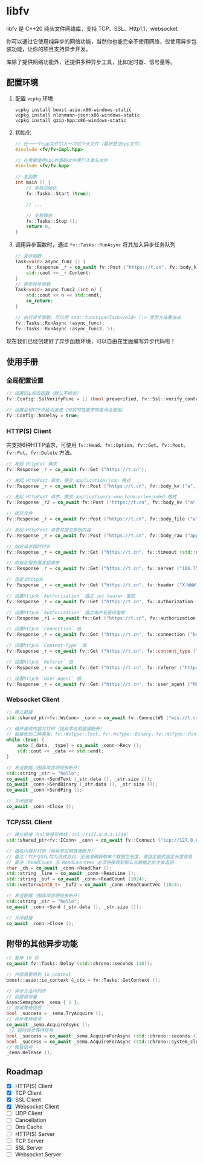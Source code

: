 ﻿# libfv

libfv 是 C++20 纯头文件网络库，支持 TCP、SSL、Http1.1、websocket

你可以通过它使用纯异步的网络功能，当然你也能完全不使用网络，仅使用异步包装功能，让你的项目支持异步开发。

库除了提供网络功能外，还提供多种异步工具，比如定时器、信号量等。

## 配置环境

1. 配置 `vcpkg` 环境
	```
	vcpkg install boost-asio:x86-windows-static
	vcpkg install nlohmann-json:x86-windows-static
	vcpkg install gzip-hpp:x86-windows-static
	```
2. 初始化
	```cpp
	// 任一一个cpp文件引入一次这个头文件（最好是空cpp文件）
	#include <fv/fv-impl.hpp>

	// 在需要使用api的源码文件里引入库头文件
	#include <fv/fv.hpp>

	// 主函数
	int main () {
		// 全局初始化
		fv::Tasks::Start (true);

		// ...

		// 全局释放
		fv::Tasks::Stop ();
		return 0;
	}
	```
3. 调用异步函数时，通过 `fv::Tasks::RunAsync` 将其加入异步任务队列
	```cpp
	// 异步函数
	Task<void> async_func () {
		fv::Response _r = co_await fv::Post ("https://t.cn", fv::body_kv ("a", "aaa"));
		std::cout << _r.Content;
	}
	// 带参异步函数
	Task<void> async_func2 (int n) {
		std::cout << n << std::endl;
		co_return;
	}

	// 执行异步函数，可以把 std::function<Task<void> ()> 类型方法塞进去
	fv::Tasks::RunAsync (async_func);
	fv::Tasks::RunAsync (async_func2, 5);
	```

现在我们已经创建好了异步函数环境，可以自由在里面编写异步代码啦！

## 使用手册

### 全局配置设置

```cpp
// 设置SSL校验函数（默认不校验）
fv::Config::SslVerifyFunc = [] (bool preverified, fv::Ssl::verify_context &ctx) { return true; };

// 设置全局TCP不延迟发送（对实时性要求较高场合使用）
fv::Config::NoDelay = true;
```

### HTTP(S) Client

共支持6种HTTP请求，可使用 `fv::Head`、`fv::Option`、`fv::Get`、`fv::Post`、`fv::Put`、`fv::Delete` 方法。

```cpp
// 发起 HttpGet 请求
fv::Response _r = co_await fv::Get ("https://t.cn");

// 发起 HttpPost 请求，提交 application/json 格式
fv::Response _r = co_await fv::Post ("https://t.cn", fv::body_kv ("a", "aaa"));

// 发起 HttpPost 请求，提交 application/x-www-form-urlencoded 格式
fv::Response _r2 = co_await fv::Post ("https://t.cn", fv::body_kv ("a", "aaa"), fv::content_type ("application/x-www-form-urlencoded"));

// 提交文件
fv::Response _r = co_await fv::Post ("https://t.cn", fv::body_file ("a", "filename.txt", "content..."));

// 发起 HttpPost 请求并提交原始内容
fv::Response _r = co_await fv::Post ("https://t.cn", fv::body_raw ("application/octet-stream", "aaa"));

// 指定请求超时时长
fv::Response _r = co_await fv::Get ("https://t.cn", fv::timeout (std::chrono::seconds (10)));

// 向指定服务器发起请求
fv::Response _r = co_await fv::Get ("https://t.cn", fv::server ("106.75.237.200"));

// 自定义http头
fv::Response _r = co_await fv::Get ("https://t.cn", fv::header ("X-WWW-Router", "123456789"));

// 设置http头 `Authorization` 值之 jwt bearer 鉴权
fv::Response _r = co_await fv::Get ("https://t.cn", fv::authorization ("Bearer XXXXXXXXXXXXX=="));

// 设置http头 `Authorization` 值之用户名密码鉴权
fv::Response _r1 = co_await fv::Get ("https://t.cn", fv::authorization ("admin", "123456"));

// 设置http头 `Connection` 值
fv::Response _r = co_await fv::Get ("https://t.cn", fv::connection ("keep-alive"));

// 设置http头 `Content-Type` 值
fv::Response _r = co_await fv::Get ("https://t.cn", fv::content_type ("application/octet-stream"));

// 设置http头 `Referer` 值
fv::Response _r = co_await fv::Get ("https://t.cn", fv::referer ("https://t.cn"));

// 设置http头 `User-Agent` 值
fv::Response _r = co_await fv::Get ("https://t.cn", fv::user_agent ("Mozilla/4.0 Chrome 2333"));
```

### Websocket Client

```cpp
// 建立链接
std::shared_ptr<fv::WsConn> _conn = co_await fv::ConnectWS ("wss://t.cn/ws");

// 循环接收内容并打印（抛异常说明链接断开）
// 能接收到三种类型，fv::WsType::Text，fv::WsType::Binary，fv::WsType::Pong
while (true) {
	auto [_data, _type] = co_await _conn->Recv ();
	std::cout << _data << std::endl;
}

// 发送数据（抛异常说明链接断开）
std::string _str = "hello";
co_await _conn->SendText (_str.data (), _str.size ());
co_await _conn->SendBinary (_str.data (), _str.size ());
co_await _conn->SendPing ();

// 关闭链接
co_await _conn->Close ();
```

### TCP/SSL Client

```cpp
// 建立链接（ssl链接可换成：ssl://127.0.0.1:1234）
std::shared_ptr<fv::IConn> _conn = co_await fv::Connect ("tcp://127.0.0.1:1234");

// 接收内容并打印（抛异常说明链接断开）
// 备注：TCP与SSL均为流式协议，无法准确获取单个数据包长度，请自定格式指定长度信息
// 备注：ReadCount 与 ReadCountVec 必须待接收到那么长数据之后才会返回
char _ch = co_await _conn->ReadChar ();
std::string _line = co_await _conn->ReadLine ();
std::string _buf = co_await _conn->ReadCount (1024);
std::vector<uint8_t> _buf2 = co_await _conn->ReadCountVec (1024);

// 发送数据（抛异常说明链接断开）
std::string _str = "hello";
co_await _conn->Send (_str.data (), _str.size ());

// 关闭链接
co_await _conn->Close ();
```

## 附带的其他异步功能

```cpp
// 暂停 10 秒
co_await fv::Tasks::Delay (std::chrono::seconds (10));

// 外部需要用到 io_context
boost::asio::io_context &_ctx = fv::Tasks::GetContext ();

// 异步方法内同步
// 创建信号量
AsyncSemaphore _sema { 1 };
// 尝试等待信号
bool _success = _sema.TryAcquire ();
// 异步等待信号
co_await _sema.AcquireAsync ();
 // 超时异步等待信号
bool _success = co_await _sema.AcquireForAsync (std::chrono::seconds (10));
bool _success = co_await _sema.AcquireForAsync (std::chrono::system_clock::now () + std::chrono::seconds (10));
// 释放信号
_sema.Release ();
```

## Roadmap
- [x] HTTP(S) Client
- [x] TCP Client
- [x] SSL Client
- [x] Websocket Client
- [ ] UDP Client
- [ ] Cancellation
- [ ] Dns Cache
- [ ] HTTP(S) Server
- [ ] TCP Server
- [ ] SSL Server
- [ ] Websocket Server

